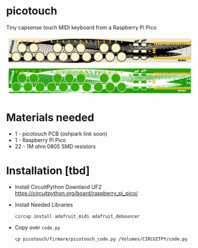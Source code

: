 # picotouch

Tiny capsense touch MIDI keyboard from a Raspberry Pi Pico

<img width=700 src="./docs/picotouch_top1.png"/>
<img width=700 src="./docs/picotouch_top2.png"/>


# Materials needed
- 1 - picotouch PCB (oshpark link soon)
- 1 - Raspberry Pi Pico
- 22 - 1M ohm 0805 SMD resistors


# Installation [tbd]

- Install CircuitPython
  Downlaod UF2 https://circuitpython.org/board/raspberry_pi_pico/

- Install Needed Libraries
  ```
  circup install adafruit_midi adafruit_debouncer
  ```

- Copy over `code.py`
  ```
  cp picotouch/firmare/picotouch_code.py /Volumes/CIRCUITPY/code.py
  ```
